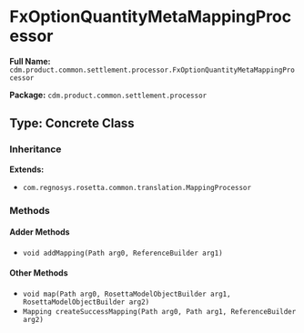 # FxOptionQuantityMetaMappingProcessor

**Full Name:** `cdm.product.common.settlement.processor.FxOptionQuantityMetaMappingProcessor`

**Package:** `cdm.product.common.settlement.processor`

## Type: Concrete Class

### Inheritance

**Extends:**
- `com.regnosys.rosetta.common.translation.MappingProcessor`

### Methods

#### Adder Methods

- `void addMapping(Path arg0, ReferenceBuilder arg1)`

#### Other Methods

- `void map(Path arg0, RosettaModelObjectBuilder arg1, RosettaModelObjectBuilder arg2)`
- `Mapping createSuccessMapping(Path arg0, Path arg1, ReferenceBuilder arg2)`

